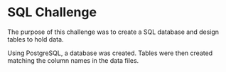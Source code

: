 # SQL Challenge

The purpose of this challenge was to create a SQL database and design tables to hold data.

Using PostgreSQL, a database was created. Tables were then created matching the column names in the data files.